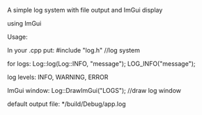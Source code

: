 A simple log system with file output and ImGui display

using ImGui

Usage:

In your .cpp
put:
#include "log.h" //log system

for logs:
Log::log(Log::INFO, "message");
LOG_INFO("message");

log levels:
INFO, WARNING, ERROR

ImGui window:
Log::DrawImGui("LOGS"); //draw log window

default output file: */build/Debug/app.log
